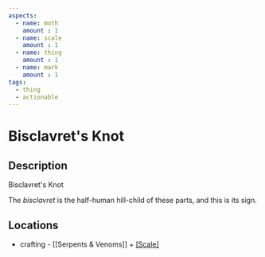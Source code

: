 ```yaml
---
aspects: 
  - name: moth
    amount : 1
  - name: scale
    amount : 1
  - name: thing
    amount : 1
  - name: mark
    amount : 1
tags:
  - thing
  - actionable
---
```


# Bisclavret's Knot

## Description
Bisclavret's Knot

The <i>bisclavret</i> is the half-human hill-child of these parts, and this is its sign.
## Locations
- crafting - [[Serpents & Venoms]] + [[Scale]](5)